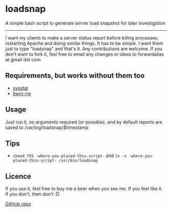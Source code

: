 loadsnap
========

A simple bash script to generate server load snapshot for later investigation

-------------------------------------
I want my clients to make a server status report before killing processes, restarting Apache and doing similar things.
It has to be simple. I want them just to type "loadsnap" and that's it.
Any contributions are welcome. If you don't want to fork it, feel free to email any changes or ideas to forwardalias at gmail dot com

Requirements, but works without them too
-------------------------------------
-  [sysstat](http://sebastien.godard.pagesperso-orange.fr/)
-  [bwm-ng](http://www.gropp.org/?id=projects&sub=bwm-ng)

Usage
-------------------------------------
Just run it, no arguments required (or possible), and by default reports are saved to /var/log/loadsnap/$timestamp

Tips
-------------------------------------
- `chmod 755 -where-you-placed-this-script-` and `ln -s -where-you-placed-this-script- /usr/bin/loadsnap`


Licence
-------------------------------------
If you use it, feel free to buy me a beer when you see me. If you feel like it. If you don't, then don't :D


[GitHub repo](https://github.com/horzadome/loadsnap/)